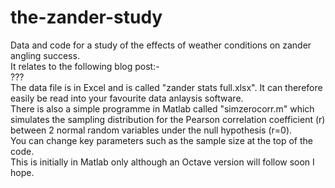 # the-zander-study
Data and code for a study of the effects of weather conditions on zander angling success.<br>
It relates to the following blog post:-<br>
???<br>
The data file is in Excel and is called "zander stats full.xlsx". It can therefore easily be read into your favourite data anlaysis software.<br>
There is also a simple programme in Matlab called "simzerocorr.m" which simulates the sampling distribution for the Pearson correlation coefficient (r) between 2 normal random variables under the null hypothesis (r=0). <br>
You can change key parameters such as the sample size at the top of the code.<br>
This is initially in Matlab only although an Octave version will follow soon I hope.
